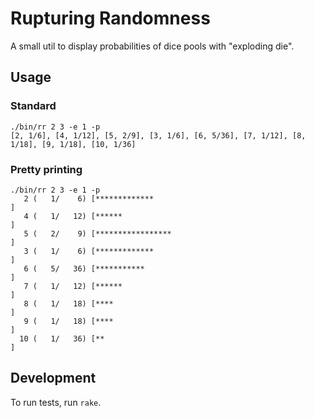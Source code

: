 # Rupturing Randomness

A small util to display probabilities of dice pools with "exploding die".

## Usage

### Standard

    ./bin/rr 2 3 -e 1 -p
    [2, 1/6], [4, 1/12], [5, 2/9], [3, 1/6], [6, 5/36], [7, 1/12], [8, 1/18], [9, 1/18], [10, 1/36]

### Pretty printing 

    ./bin/rr 2 3 -e 1 -p
       2 (   1/    6) [*************                                                                   ]
       4 (   1/   12) [******                                                                          ]
       5 (   2/    9) [*****************                                                               ]
       3 (   1/    6) [*************                                                                   ]
       6 (   5/   36) [***********                                                                     ]
       7 (   1/   12) [******                                                                          ]
       8 (   1/   18) [****                                                                            ]
       9 (   1/   18) [****                                                                            ]
      10 (   1/   36) [**                                                                              ]

## Development

To run tests, run `rake`.
